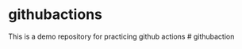 # githubactions
This is a demo repository for practicing github actions
#   g i t h u b a c t i o n  
 